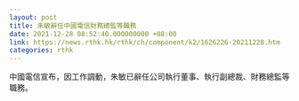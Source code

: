 ```yaml
---
layout: post
title: 朱敏辭任中國電信財務總監等職務
date: 2021-12-28 08:52:40.000000000 +08:00
link: https://news.rthk.hk/rthk/ch/component/k2/1626226-20211228.htm
categories: rthk
---
```


中國電信宣布，因工作調動，朱敏已辭任公司執行董事、執行副總裁、財務總監等職務。
